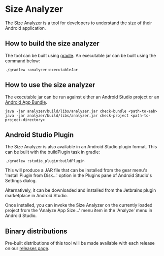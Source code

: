 # Size Analyzer

The Size Analyzer is a tool for developers to understand the size of their
Android application.

## How to build the size analyzer
The tool can be built using [gradle](https://gradle.org/). An executable jar can
be built using the command below:

``` shell
./gradlew :analyzer:executableJar
```

## How to use the size analyzer

The executable jar can be run against either an Android Studio project or an
[Android App Bundle](https://g.co/androidappbundle).

```shell
java -jar analyzer/build/libs/analyzer.jar check-bundle <path-to-aab>
java -jar analyzer/build/libs/analyzer.jar check-project <path-to-project-directory>
```

## Android Studio Plugin

The Size Analyzer is also available in an Android Studio plugin format. This
can be built with the buildPlugin task in gradle:

``` shell
./gradlew :studio_plugin:buildPlugin
```

This will produce a JAR file that can be installed from the gear menu's
'Install Plugin from Disk...' option in the Plugins pane of Android Studio's
Settings dialog.

Alternatively, it can be downloaded and installed from the Jetbrains plugin
marketplace in Android Studio.

Once installed, you can invoke the Size Analyzer on the currently loaded project
from the 'Analyze App Size...' menu item in the 'Analyze' menu in Android Studio.

## Binary distributions
Pre-built distributions of this tool will be made available with each release
on our [releases page](https://github.com/android/size-analyzer/releases).
